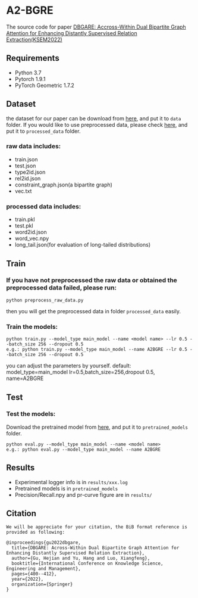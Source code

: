 # A2-BGRE
The source code for paper [DBGARE: Accross-Within Dual Bipartite Graph Attention for Enhancing Distantly Supervised Relation Extraction(KSEM2022)]([https://link.springer.com/chapter/10.1007/978-3-031-10983-6_31])

## Requirements

* Python 3.7
* Pytorch 1.9.1
* PyTorch Geometric 1.7.2

## Dataset
the dataset for our paper can be download from [here](https://drive.google.com/drive/folders/1adFDy20HomzTTfDuGwmHi4omt5pFmCYl?usp=sharing), and put it to `data` folder.
If you would like to use preprocessed data, please check [here](https://drive.google.com), and put it to `processed_data` folder.

### raw data includes:
* train.json
* test.json
* type2id.json
* rel2id.json
* constraint_graph.json(a bipartite graph)
* vec.txt
### processed data includes:
* train.pkl
* test.pkl
* word2id.json
* word_vec.npy
* long_tail.json(for evaluation of long-tailed distributions)

## Train
### If you have not preprocessed the raw data or obtained the preprocessed data failed, please run: 
```
python preprocess_raw_data.py
```
then you will get the preprocessed data in folder `processed_data` easily.

### Train the models:
```
python train.py --model_type main_model --name <model name> --lr 0.5 --batch_size 256 --dropout 0.5
e.g.: python train.py --model_type main_model --name A2BGRE --lr 0.5 --batch_size 256 --dropout 0.5
```
you can adjust the parameters by yourself. default: model_type=main_model lr=0.5,batch_size=256,dropout 0.5, name=A2BGRE

## Test
### Test the models:
Download the pretrained model from [here](https://drive.google.com/drive/folders/13YAj30BGK14oejVsM_9aFtzfT-m8nzUW?usp=sharing), 
and put it to `pretrained_models` folder.
```
python eval.py --model_type main_model --name <model name>
e.g.: python eval.py --model_type main_model --name A2BGRE
```
## Results
* Experimental logger info is in `results/xxx.log`
* Pretrained models is in `pretrained_models`
* Precision/Recall.npy and pr-curve figure are in `results/`

## Citation
```
We will be appreciate for your citation, the BiB format reference is provided as following:

@inproceedings{gu2022dbgare,
  title={DBGARE: Across-Within Dual Bipartite Graph Attention for Enhancing Distantly Supervised Relation Extraction},
  author={Gu, Hejian and Yu, Hang and Luo, Xiangfeng},
  booktitle={International Conference on Knowledge Science, Engineering and Management},
  pages={400--412},
  year={2022},
  organization={Springer}
}


```






